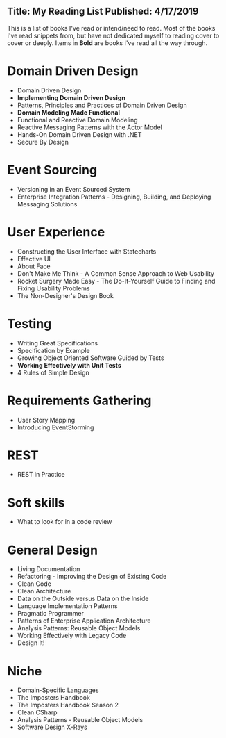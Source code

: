 Title: My Reading List
Published: 4/17/2019
---
This is a list of books I've read or intend/need to read. Most of the books I've read snippets from, but have not dedicated myself to reading cover to cover or deeply. Items in **Bold** are books I've read all the way through.

# Domain Driven Design
* Domain Driven Design
* **Implementing Domain Driven Design**
* Patterns, Principles and Practices of Domain Driven Design
* **Domain Modeling Made Functional**
* Functional and Reactive Domain Modeling
* Reactive Messaging Patterns with the Actor Model
* Hands-On Domain Driven Design with .NET
* Secure By Design

# Event Sourcing
* Versioning in an Event Sourced System
* Enterprise Integration Patterns - Designing, Building, and Deploying Messaging Solutions

# User Experience
* Constructing the User Interface with Statecharts
* Effective UI
* About Face
* Don't Make Me Think - A Common Sense Approach to Web Usability
* Rocket Surgery Made Easy - The Do-It-Yourself Guide to Finding and Fixing Usability Problems
* The Non-Designer's Design Book

# Testing
* Writing Great Specifications
* Specification by Example
* Growing Object Oriented Software Guided by Tests
* **Working Effectively with Unit Tests**
* 4 Rules of Simple Design

# Requirements Gathering
* User Story Mapping
* Introducing EventStorming

# REST
* REST in Practice

# Soft skills
* What to look for in a code review

# General Design
* Living Documentation
* Refactoring - Improving the Design of Existing Code
* Clean Code
* Clean Architecture
* Data on the Outside versus Data on the Inside
* Language Implementation Patterns
* Pragmatic Programmer
* Patterns of Enterprise Application Architecture
* Analysis Patterns: Reusable Object Models
* Working Effectively with Legacy Code
* Design It!

# Niche
* Domain-Specific Languages
* The Imposters Handbook
* The Imposters Handbook Season 2
* Clean CSharp
* Analysis Patterns - Reusable Object Models
* Software Design X-Rays